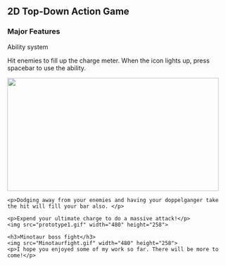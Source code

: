 <html>
  <head>

  </head>
<body>
  <h2>2D Top-Down Action Game</h2>
	<h3>Major Features</h3>
	Ability system
	<p>Hit enemies to fill up the charge meter. When the icon lights up, press spacebar to use the ability.</p>
	<img src="ezbeam.gif" width="480" height="258">
	
	<p>Dodging away from your enemies and having your doppelganger take the hit will fill your bar also. </p>
	
	<p>Expend your ultimate charge to do a massive attack!</p>
	<img src="prototype1.gif" width="480" height="258">
	
	<h3>Minotaur boss fight</h3>
	<img src="Minotaurfight.gif" width="480" height="258">
	<p>I hope you enjoyed some of my work so far. There will be more to come!</p>
</body>
  
</html>


